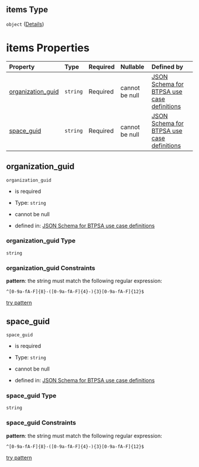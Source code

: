 ## items Type

`object` ([Details](btpsa-usecase-properties-services-items-allof-1-then-allof-43-then-allof-2-then-properties-parameters-properties-data-properties-databasemappings-items.md))

# items Properties

| Property                                 | Type     | Required | Nullable       | Defined by                                                                                                                                                                                                                                                                                                                                                                                                                |
| :--------------------------------------- | :------- | :------- | :------------- | :------------------------------------------------------------------------------------------------------------------------------------------------------------------------------------------------------------------------------------------------------------------------------------------------------------------------------------------------------------------------------------------------------------------------ |
| [organization\_guid](#organization_guid) | `string` | Required | cannot be null | [JSON Schema for BTPSA use case definitions](btpsa-usecase-properties-services-items-allof-1-then-allof-43-then-allof-2-then-properties-parameters-properties-data-properties-databasemappings-items-properties-organization_guid.md "undefined#/properties/services/items/allOf/1/then/allOf/43/then/allOf/2/then/properties/parameters/properties/data/properties/databaseMappings/items/properties/organization_guid") |
| [space\_guid](#space_guid)               | `string` | Required | cannot be null | [JSON Schema for BTPSA use case definitions](btpsa-usecase-properties-services-items-allof-1-then-allof-43-then-allof-2-then-properties-parameters-properties-data-properties-databasemappings-items-properties-space_guid.md "undefined#/properties/services/items/allOf/1/then/allOf/43/then/allOf/2/then/properties/parameters/properties/data/properties/databaseMappings/items/properties/space_guid")               |

## organization\_guid



`organization_guid`

*   is required

*   Type: `string`

*   cannot be null

*   defined in: [JSON Schema for BTPSA use case definitions](btpsa-usecase-properties-services-items-allof-1-then-allof-43-then-allof-2-then-properties-parameters-properties-data-properties-databasemappings-items-properties-organization_guid.md "undefined#/properties/services/items/allOf/1/then/allOf/43/then/allOf/2/then/properties/parameters/properties/data/properties/databaseMappings/items/properties/organization_guid")

### organization\_guid Type

`string`

### organization\_guid Constraints

**pattern**: the string must match the following regular expression:&#x20;

```regexp
^[0-9a-fA-F]{8}-([0-9a-fA-F]{4}-){3}[0-9a-fA-F]{12}$
```

[try pattern](https://regexr.com/?expression=%5E%5B0-9a-fA-F%5D%7B8%7D-\(%5B0-9a-fA-F%5D%7B4%7D-\)%7B3%7D%5B0-9a-fA-F%5D%7B12%7D%24 "try regular expression with regexr.com")

## space\_guid



`space_guid`

*   is required

*   Type: `string`

*   cannot be null

*   defined in: [JSON Schema for BTPSA use case definitions](btpsa-usecase-properties-services-items-allof-1-then-allof-43-then-allof-2-then-properties-parameters-properties-data-properties-databasemappings-items-properties-space_guid.md "undefined#/properties/services/items/allOf/1/then/allOf/43/then/allOf/2/then/properties/parameters/properties/data/properties/databaseMappings/items/properties/space_guid")

### space\_guid Type

`string`

### space\_guid Constraints

**pattern**: the string must match the following regular expression:&#x20;

```regexp
^[0-9a-fA-F]{8}-([0-9a-fA-F]{4}-){3}[0-9a-fA-F]{12}$
```

[try pattern](https://regexr.com/?expression=%5E%5B0-9a-fA-F%5D%7B8%7D-\(%5B0-9a-fA-F%5D%7B4%7D-\)%7B3%7D%5B0-9a-fA-F%5D%7B12%7D%24 "try regular expression with regexr.com")
